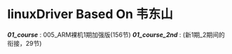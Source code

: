 # linuxDriver Based On 韦东山

***01_course*** : 005_ARM裸机1期加强版(156节)
***01_course_2nd*** : (新1期_2期间的衔接，29节)
